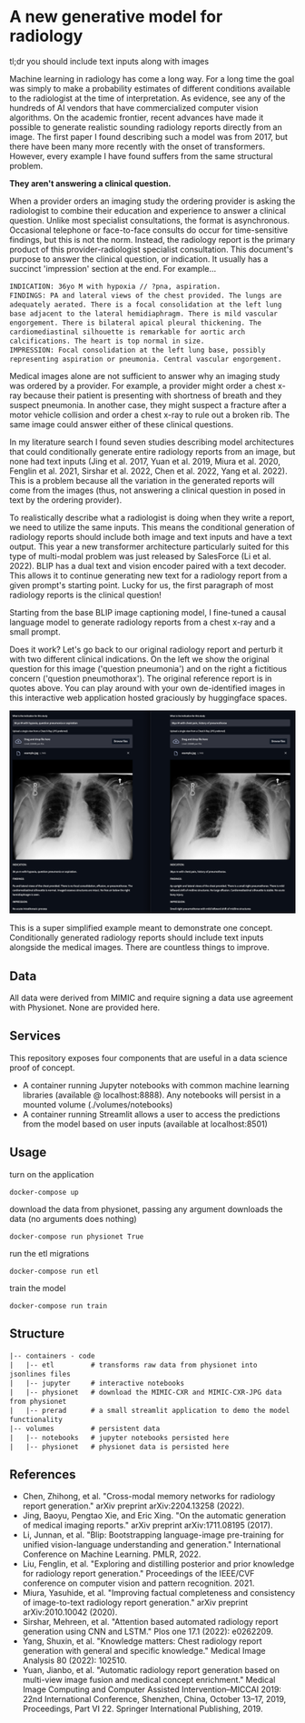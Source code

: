 # A new generative model for radiology

tl;dr you should include text inputs along with images

Machine learning in radiology has come a long way. For a long time the goal was simply to make a probability estimates of different conditions available to the radiologist at the time of interpretation. As evidence, see any of the hundreds of AI vendors that have commercialized computer vision algorithms. On the academic frontier, recent advances have made it possible to generate realistic sounding radiology reports directly from an image. The first paper I found describing such a model was from 2017, but there have been many more recently with the onset of transformers. However, every example I have found suffers from the same structural problem. 

__They aren't answering a clinical question.__

When a provider orders an imaging study the ordering provider is asking the radiologist to combine their education and experience to answer a clinical question. Unlike most specialist consultations, the format is asynchronous. Occasional telephone or face-to-face consults do occur for time-sensitive findings, but this is not the norm. Instead, the radiology report is the primary product of this provider-radiologist specialist consultation. This document's purpose to answer the clinical question, or indication. It usually has a succinct 'impression' section at the end. For example…

```
INDICATION: 36yo M with hypoxia // ?pna, aspiration.  
FINDINGS: PA and lateral views of the chest provided. The lungs are adequately aerated. There is a focal consolidation at the left lung base adjacent to the lateral hemidiaphragm. There is mild vascular engorgement. There is bilateral apical pleural thickening. The cardiomediastinal silhouette is remarkable for aortic arch calcifications. The heart is top normal in size.  
IMPRESSION: Focal consolidation at the left lung base, possibly representing aspiration or pneumonia. Central vascular engorgement.  
```

Medical images alone are not sufficient to answer why an imaging study was ordered by a provider. For example, a provider might order a chest x-ray because their patient is presenting with shortness of breath and they suspect pneumonia. In another case, they might suspect a fracture after a motor vehicle collision and order a chest x-ray to rule out a broken rib. The same image could answer either of these clinical questions.

In my literature search I found seven studies describing model architectures that could conditionally generate entire radiology reports from an image, but none had text inputs (Jing et al. 2017, Yuan et al. 2019, Miura et al. 2020, Fenglin et al. 2021, Sirshar et al. 2022, Chen et al. 2022, Yang et al. 2022).  This is a problem because all the variation in the generated reports will come from the images (thus, not answering a clinical question in posed in text by the ordering provider).

To realistically describe what a radiologist is doing when they write a report, we need to utilize the same inputs. This means the conditional generation of radiology reports should include both image and text inputs and have a text output. This year a new transformer architecture particularly suited for this type of multi-modal problem was just released by SalesForce (Li et al. 2022). BLIP has a dual text and vision encoder paired with a text decoder. This allows it to continue generating new text for a radiology report from a given prompt's starting point. Lucky for us, the first paragraph of most radiology reports is the clinical question!

Starting from the base BLIP image captioning model, I fine-tuned a causal language model to generate radiology reports from a chest x-ray and a small prompt. 

Does it work? Let's go back to our original radiology report and perturb it with two different clinical indications. On the left we show the original question for this image ('question pneumonia') and on the right a fictitious concern ('question pneumothorax'). The original reference report is in quotes above. You can play around with your own de-identified images in this interactive web application hosted graciously by huggingface spaces.

![](./resources/streamlit.png)  

This is a super simplified example meant to demonstrate one concept. Conditionally generated radiology reports should include text inputs alongside the medical images. There are countless things to improve.

## Data
All data were derived from MIMIC and require signing a data use agreement with Physionet.  None are provided here.

## Services

This repository exposes four components that are useful in a data science proof of concept.
- A container running Jupyter notebooks with common machine learning libraries (available @ localhost:8888).  Any notebooks will persist in a mounted volume (./volumes/notebooks)
- A container running Streamlit allows a user to access the predictions from the model based on user inputs (available at localhost:8501)

## Usage

turn on the application 
```
docker-compose up 
```

download the data from physionet, passing any argument downloads the data (no arguments does nothing)
```
docker-compose run physionet True 
```

run the etl migrations
```
docker-compose run etl 
```

train the model
```
docker-compose run train
```

## Structure

```
|-- containers - code
|   |-- etl         # transforms raw data from physionet into jsonlines files
|   |-- jupyter     # interactive notebooks
|   |-- physionet   # download the MIMIC-CXR and MIMIC-CXR-JPG data from physionet
|   |-- prerad      # a small streamlit application to demo the model functionality 
|-- volumes         # persistent data
|   |-- notebooks   # jupyter notebooks persisted here
|   |-- physionet   # physionet data is persisted here
```

## References

- Chen, Zhihong, et al. "Cross-modal memory networks for radiology report generation." arXiv preprint arXiv:2204.13258 (2022).  
- Jing, Baoyu, Pengtao Xie, and Eric Xing. "On the automatic generation of medical imaging reports." arXiv preprint arXiv:1711.08195 (2017).  
- Li, Junnan, et al. "Blip: Bootstrapping language-image pre-training for unified vision-language understanding and generation." International Conference on Machine Learning. PMLR, 2022.  
- Liu, Fenglin, et al. "Exploring and distilling posterior and prior knowledge for radiology report generation." Proceedings of the IEEE/CVF conference on computer vision and pattern recognition. 2021.  
- Miura, Yasuhide, et al. "Improving factual completeness and consistency of image-to-text radiology report generation." arXiv preprint arXiv:2010.10042 (2020).  
- Sirshar, Mehreen, et al. "Attention based automated radiology report generation using CNN and LSTM." Plos one 17.1 (2022): e0262209.  
- Yang, Shuxin, et al. "Knowledge matters: Chest radiology report generation with general and specific knowledge." Medical Image Analysis 80 (2022): 102510.  
- Yuan, Jianbo, et al. "Automatic radiology report generation based on multi-view image fusion and medical concept enrichment." Medical Image Computing and Computer Assisted Intervention–MICCAI 2019: 22nd International Conference, Shenzhen, China, October 13–17, 2019, Proceedings, Part VI 22. Springer International Publishing, 2019.   